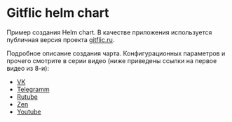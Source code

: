 # Gitflic helm chart

Пример создания Helm chart. В качестве приложения используется публичная версия проекта [gitflic.ru](gitflic.ru).

Подробное описание создания чарта. Конфигурационных параметров и прочего смотрите в серии видео
(ниже приведены ссылки на первое видео из 8-и):

* [VK](https://vk.com/video7111833_456239255)
* [Telegramm](https://t.me/arturkryukov/411)
* [Rutube](https://rutube.ru/video/2c9461f4e01d0ea934e2cae92dd3a073/)
* [Zen](https://dzen.ru/video/watch/658e6e1d95509b2d84afa702)
* [Youtube](https://youtu.be/S6D0K8K1E9M)
